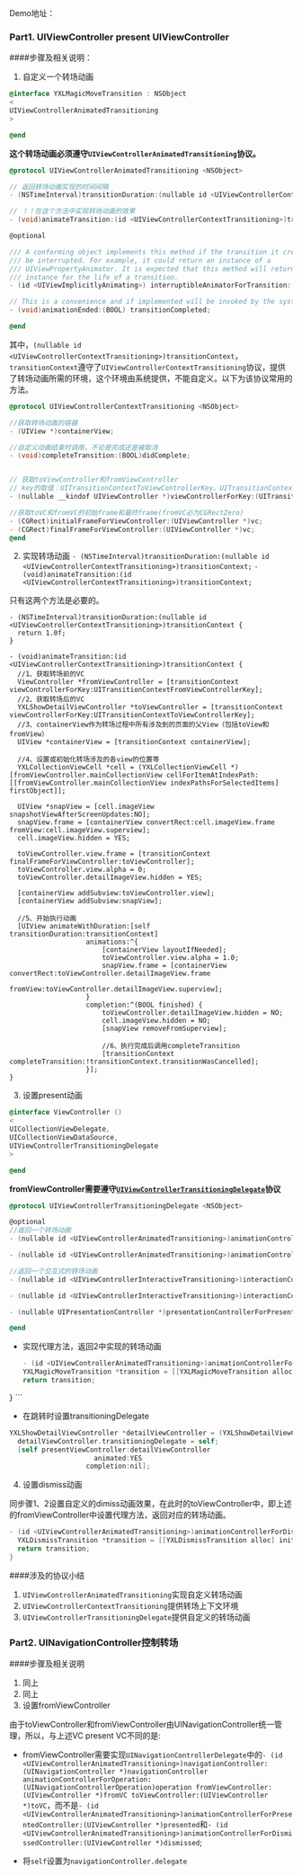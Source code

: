 Demo地址：
### Part1. UIViewController present UIViewController

####步骤及相关说明：

1. 自定义一个转场动画

  ```objective-c
  @interface YXLMagicMoveTransition : NSObject
  <
  UIViewControllerAnimatedTransitioning
  >
  
  @end
  ```

  **这个转场动画必须遵守`UIViewControllerAnimatedTransitioning`协议。**

  ```objective-c
  @protocol UIViewControllerAnimatedTransitioning <NSObject>

  // 返回转场动画实现的时间间隔
  - (NSTimeInterval)transitionDuration:(nullable id <UIViewControllerContextTransitioning>)transitionContext;

  // ！！在这个方法中实现转场动画的效果
  - (void)animateTransition:(id <UIViewControllerContextTransitioning>)transitionContext;

  @optional

  /// A conforming object implements this method if the transition it creates can
  /// be interrupted. For example, it could return an instance of a
  /// UIViewPropertyAnimator. It is expected that this method will return the same
  /// instance for the life of a transition.
  - (id <UIViewImplicitlyAnimating>) interruptibleAnimatorForTransition:(id <UIViewControllerContextTransitioning>)transitionContext NS_AVAILABLE_IOS(10_0);

  // This is a convenience and if implemented will be invoked by the system when the transition context's completeTransition: method is invoked.
  - (void)animationEnded:(BOOL) transitionCompleted;

  @end
  ```
  
  
  其中，`(nullable id <UIViewControllerContextTransitioning>)transitionContext`，`transitionContext`遵守了`UIViewControllerContextTransitioning`协议，提供了转场动画所需的环境，这个环境由系统提供，不能自定义。以下为该协议常用的方法。
  
  ```objective-c
  @protocol UIViewControllerContextTransitioning <NSObject>

  //获取转场动画的容器
  - (UIView *)containerView;

  //自定义动画结束时调用，不论是完成还是被取消
  - (void)completeTransition:(BOOL)didComplete;


  // 获取toViewController和fromViewController
  // key的取值：UITransitionContextToViewControllerKey、UITransitionContextFromViewControllerKey
  - (nullable __kindof UIViewController *)viewControllerForKey:(UITransitionContextViewControllerKey)key;

  //获取toVC和fromVC的初始frame和最终frame(fromVC必为CGRectZero)
  - (CGRect)initialFrameForViewController:(UIViewController *)vc;
  - (CGRect)finalFrameForViewController:(UIViewController *)vc;
  @end
  ```

2. 实现转场动画
   `- (NSTimeInterval)transitionDuration:(nullable id <UIViewControllerContextTransitioning>)transitionContext;`
  `- (void)animateTransition:(id <UIViewControllerContextTransitioning>)transitionContext;`
  
  只有这两个方法是必要的。
  
  ```
  - (NSTimeInterval)transitionDuration:(nullable id <UIViewControllerContextTransitioning>)transitionContext {
    return 1.0f;
}
  ```
  
  ```
  - (void)animateTransition:(id <UIViewControllerContextTransitioning>)transitionContext {
    //1、获取转场前的VC
    ViewController *fromViewController = [transitionContext viewControllerForKey:UITransitionContextFromViewControllerKey];
    //2、获取转场后的VC
    YXLShowDetailViewController *toViewController = [transitionContext viewControllerForKey:UITransitionContextToViewControllerKey];
    //3、containerView作为转场过程中所有涉及到的页面的父View（包括toView和fromView）
    UIView *containerView = [transitionContext containerView];
    
    //4、设置或初始化转场涉及的各view的位置等
    YXLCollectionViewCell *cell = (YXLCollectionViewCell *)[fromViewController.mainCollectionView cellForItemAtIndexPath:[[fromViewController.mainCollectionView indexPathsForSelectedItems] firstObject]];
    
    UIView *snapView = [cell.imageView snapshotViewAfterScreenUpdates:NO];
    snapView.frame = [containerView convertRect:cell.imageView.frame fromView:cell.imageView.superview];
    cell.imageView.hidden = YES;
    
    toViewController.view.frame = [transitionContext finalFrameForViewController:toViewController];
    toViewController.view.alpha = 0;
    toViewController.detailImageView.hidden = YES;
    
    [containerView addSubview:toViewController.view];
    [containerView addSubview:snapView];
    
    //5、开始执行动画
    [UIView animateWithDuration:[self transitionDuration:transitionContext]
                     animations:^{
                         [containerView layoutIfNeeded];
                         toViewController.view.alpha = 1.0;
                         snapView.frame = [containerView convertRect:toViewController.detailImageView.frame
                                                            fromView:toViewController.detailImageView.superview];
                     }
                     completion:^(BOOL finished) {
                         toViewController.detailImageView.hidden = NO;
                         cell.imageView.hidden = NO;
                         [snapView removeFromSuperview];
                         
                         //6、执行完成后调用completeTransition
                         [transitionContext completeTransition:!transitionContext.transitionWasCancelled];                         
                     }];
  }
  ```
  
3. 设置present动画

  ```objective-c
  @interface ViewController ()
  <
  UICollectionViewDelegate,
  UICollectionViewDataSource,
  UIViewControllerTransitioningDelegate
  >

  @end
  ```
  
  **fromViewController需要遵守[`UIViewControllerTransitioningDelegate`](https://developer.apple.com/reference/uikit/uiviewcontrollertransitioningdelegate)协议**
  
  ```objective-c
  @protocol UIViewControllerTransitioningDelegate <NSObject>

  @optional
  //返回一个转场动画
  - (nullable id <UIViewControllerAnimatedTransitioning>)animationControllerForPresentedController:(UIViewController *)presented presentingController:(UIViewController *)presenting sourceController:(UIViewController *)source;

  - (nullable id <UIViewControllerAnimatedTransitioning>)animationControllerForDismissedController:(UIViewController *)dismissed;

  //返回一个交互式的转场动画
  - (nullable id <UIViewControllerInteractiveTransitioning>)interactionControllerForPresentation:(id <UIViewControllerAnimatedTransitioning>)animator;

  - (nullable id <UIViewControllerInteractiveTransitioning>)interactionControllerForDismissal:(id <UIViewControllerAnimatedTransitioning>)animator;

  - (nullable UIPresentationController *)presentationControllerForPresentedViewController:(UIViewController *)presented presentingViewController:(nullable UIViewController *)presenting sourceViewController:(UIViewController *)source NS_AVAILABLE_IOS(8_0);

  @end
  ```
  
  - 实现代理方法，返回2中实现的转场动画
  
    ```objective-c
    - (id <UIViewControllerAnimatedTransitioning>)animationControllerForPresentedController:(UIViewController *)presented presentingController:(UIViewController *)presenting sourceController:(UIViewController *)source {
    YXLMagicMoveTransition *transition = [[YXLMagicMoveTransition alloc] init];
    return transition;
  }
    ```
  
  - 在跳转时设置transitioningDelegate
  
  ```objective-c
  YXLShowDetailViewController *detailViewController = (YXLShowDetailViewController *)[mainStoryBoard instantiateViewControllerWithIdentifier:@"YXLShowDetailViewController"];
    detailViewController.transitioningDelegate = self;
    [self presentViewController:detailViewController
                       animated:YES
                     completion:nil];
  ```
  
4. 设置dismiss动画
  
  同步骤1、2设置自定义的dimiss动画效果，在此时的toViewController中，即上述的fromViewController中设置代理方法，返回对应的转场动画。
  
  ```objective-c
  - (id <UIViewControllerAnimatedTransitioning>)animationControllerForDismissedController:(UIViewController *)dismissed {
    YXLDismissTransition *transition = [[YXLDismissTransition alloc] init];
    return transition;
}
  ```

####涉及的协议小结

1. `UIViewControllerAnimatedTransitioning`实现自定义转场动画
2. `UIViewControllerContextTransitioning`提供转场上下文环境
3. `UIViewControllerTransitioningDelegate`提供自定义的转场动画

### Part2. UINavigationController控制转场
####步骤及相关说明
1. 同上
2. 同上
3. 设置fromViewController
  
  由于toViewController和fromViewController由UINavigationController统一管理，所以，与上述VC present VC不同的是:
  
  - fromViewController需要实现`UINavigationControllerDelegate`中的`- (id <UIViewControllerAnimatedTransitioning>)navigationController:(UINavigationController *)navigationController
                                            animationControllerForOperation:(UINavigationControllerOperation)operation
                                                         fromViewController:(UIViewController *)fromVC
                                                           toViewController:(UIViewController *)toVC`，而不是`- (id <UIViewControllerAnimatedTransitioning>)animationControllerForPresentedController:(UIViewController *)presented`和`- (id <UIViewControllerAnimatedTransitioning>)animationControllerForDismissedController:(UIViewController *)dismissed`;
                                                           
  - 将`self`设置为`navigationController.delegate`